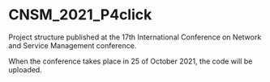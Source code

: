 # CNSM_2021_P4click

Project structure published at the 17th International Conference on Network and Service Management conference.

When the conference takes place in 25 of October 2021, the code will be uploaded.
